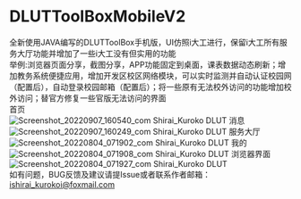 # DLUTToolBoxMobileV2
全新使用JAVA编写的DLUTToolBox手机版，UI仿照i大工进行，保留i大工所有服务大厅功能并增加了一些i大工没有但实用的功能</br>
举例:浏览器页面分享，截图分享，APP功能固定到桌面，课表数据动态刷新；增加教务系统便捷应用，增加开发区校区网络模块，可以实时监测并自动认证校园网（配置后），自动登录校园邮箱（配置后）；将一些原有无法校外访问的功能增加校外访问；替官方修复一些官版无法访问的界面</br>
首页</br>
![Screenshot_20220907_160540_com Shirai_Kuroko DLUT](https://user-images.githubusercontent.com/73374735/188825159-db56637d-668a-49b5-97a6-c03ad354d825.jpg)
消息</br>
![Screenshot_20220907_160249_com Shirai_Kuroko DLUT](https://user-images.githubusercontent.com/73374735/188824481-18547a9b-1b22-4f8c-a1fe-a2d9b0262ea7.jpg)
服务大厅</br>
![Screenshot_20220804_071902_com Shirai_Kuroko DLUT](https://user-images.githubusercontent.com/73374735/182729396-81f2cc28-ed5c-4121-a5fd-f5171224b23e.jpg)
我的</br>
![Screenshot_20220804_071908_com Shirai_Kuroko DLUT](https://user-images.githubusercontent.com/73374735/182729406-701c30f2-d2f5-486d-9076-96a8f239b550.jpg)
浏览器界面</br>
![Screenshot_20220804_071927_com Shirai_Kuroko DLUT](https://user-images.githubusercontent.com/73374735/182729431-ea1f12cc-71e0-4882-b7fb-1483e0332f23.jpg)
</br>
如有问题，BUG反馈及建议请提Issue或者联系作者邮箱：ishirai_kurokoi@foxmail.com
